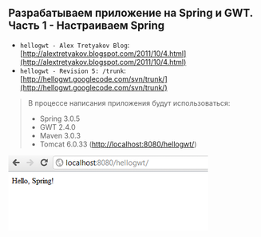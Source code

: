 Разрабатываем приложение на Spring и GWT. Часть 1 - Настраиваем Spring
----------------------------------------------------------------------
* `hellogwt - Alex Tretyakov Blog`: [http://alextretyakov.blogspot.com/2011/10/4.html](http://alextretyakov.blogspot.com/2011/10/4.html)
* `hellogwt - Revision 5: /trunk`: [http://hellogwt.googlecode.com/svn/trunk/](http://hellogwt.googlecode.com/svn/trunk/)
> В процессе написания приложения будут использоваться:
>
>- Spring 3.0.5
>- GWT 2.4.0
>- Maven 3.0.3
>- Tomcat 6.0.33 ([http://localhost:8080/hellogwt/](http://localhost:8080/hellogwt/))

![result.png](result.png)
